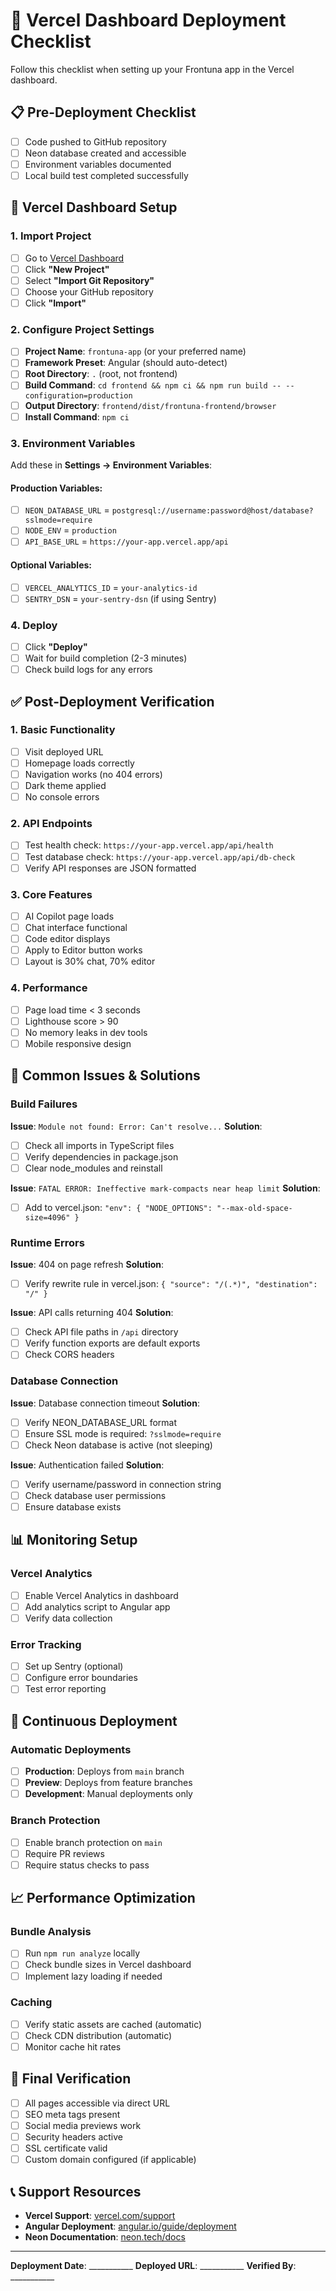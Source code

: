 # 🚀 Vercel Dashboard Deployment Checklist

Follow this checklist when setting up your Frontuna app in the Vercel dashboard.

## 📋 Pre-Deployment Checklist

- [ ] Code pushed to GitHub repository
- [ ] Neon database created and accessible
- [ ] Environment variables documented
- [ ] Local build test completed successfully

## 🔧 Vercel Dashboard Setup

### 1. Import Project
- [ ] Go to [Vercel Dashboard](https://vercel.com/dashboard)
- [ ] Click **"New Project"**
- [ ] Select **"Import Git Repository"**
- [ ] Choose your GitHub repository
- [ ] Click **"Import"**

### 2. Configure Project Settings
- [ ] **Project Name**: `frontuna-app` (or your preferred name)
- [ ] **Framework Preset**: Angular (should auto-detect)
- [ ] **Root Directory**: `.` (root, not frontend)
- [ ] **Build Command**: `cd frontend && npm ci && npm run build -- --configuration=production`
- [ ] **Output Directory**: `frontend/dist/frontuna-frontend/browser`
- [ ] **Install Command**: `npm ci`

### 3. Environment Variables
Add these in **Settings → Environment Variables**:

#### Production Variables:
- [ ] `NEON_DATABASE_URL` = `postgresql://username:password@host/database?sslmode=require`
- [ ] `NODE_ENV` = `production`
- [ ] `API_BASE_URL` = `https://your-app.vercel.app/api`

#### Optional Variables:
- [ ] `VERCEL_ANALYTICS_ID` = `your-analytics-id`
- [ ] `SENTRY_DSN` = `your-sentry-dsn` (if using Sentry)

### 4. Deploy
- [ ] Click **"Deploy"**
- [ ] Wait for build completion (2-3 minutes)
- [ ] Check build logs for any errors

## ✅ Post-Deployment Verification

### 1. Basic Functionality
- [ ] Visit deployed URL
- [ ] Homepage loads correctly
- [ ] Navigation works (no 404 errors)
- [ ] Dark theme applied
- [ ] No console errors

### 2. API Endpoints
- [ ] Test health check: `https://your-app.vercel.app/api/health`
- [ ] Test database check: `https://your-app.vercel.app/api/db-check`
- [ ] Verify API responses are JSON formatted

### 3. Core Features
- [ ] AI Copilot page loads
- [ ] Chat interface functional
- [ ] Code editor displays
- [ ] Apply to Editor button works
- [ ] Layout is 30% chat, 70% editor

### 4. Performance
- [ ] Page load time < 3 seconds
- [ ] Lighthouse score > 90
- [ ] No memory leaks in dev tools
- [ ] Mobile responsive design

## 🚨 Common Issues & Solutions

### Build Failures

**Issue**: `Module not found: Error: Can't resolve...`
**Solution**: 
- [ ] Check all imports in TypeScript files
- [ ] Verify dependencies in package.json
- [ ] Clear node_modules and reinstall

**Issue**: `FATAL ERROR: Ineffective mark-compacts near heap limit`
**Solution**:
- [ ] Add to vercel.json: `"env": { "NODE_OPTIONS": "--max-old-space-size=4096" }`

### Runtime Errors

**Issue**: 404 on page refresh
**Solution**:
- [ ] Verify rewrite rule in vercel.json: `{ "source": "/(.*)", "destination": "/" }`

**Issue**: API calls returning 404
**Solution**:
- [ ] Check API file paths in `/api` directory
- [ ] Verify function exports are default exports
- [ ] Check CORS headers

### Database Connection

**Issue**: Database connection timeout
**Solution**:
- [ ] Verify NEON_DATABASE_URL format
- [ ] Ensure SSL mode is required: `?sslmode=require`
- [ ] Check Neon database is active (not sleeping)

**Issue**: Authentication failed
**Solution**:
- [ ] Verify username/password in connection string
- [ ] Check database user permissions
- [ ] Ensure database exists

## 📊 Monitoring Setup

### Vercel Analytics
- [ ] Enable Vercel Analytics in dashboard
- [ ] Add analytics script to Angular app
- [ ] Verify data collection

### Error Tracking
- [ ] Set up Sentry (optional)
- [ ] Configure error boundaries
- [ ] Test error reporting

## 🔄 Continuous Deployment

### Automatic Deployments
- [ ] **Production**: Deploys from `main` branch
- [ ] **Preview**: Deploys from feature branches
- [ ] **Development**: Manual deployments only

### Branch Protection
- [ ] Enable branch protection on `main`
- [ ] Require PR reviews
- [ ] Require status checks to pass

## 📈 Performance Optimization

### Bundle Analysis
- [ ] Run `npm run analyze` locally
- [ ] Check bundle sizes in Vercel dashboard
- [ ] Implement lazy loading if needed

### Caching
- [ ] Verify static assets are cached (automatic)
- [ ] Check CDN distribution (automatic)
- [ ] Monitor cache hit rates

## 🎯 Final Verification

- [ ] All pages accessible via direct URL
- [ ] SEO meta tags present
- [ ] Social media previews work
- [ ] Security headers active
- [ ] SSL certificate valid
- [ ] Custom domain configured (if applicable)

## 📞 Support Resources

- **Vercel Support**: [vercel.com/support](https://vercel.com/support)
- **Angular Deployment**: [angular.io/guide/deployment](https://angular.io/guide/deployment)
- **Neon Documentation**: [neon.tech/docs](https://neon.tech/docs)

---

**Deployment Date**: ___________
**Deployed URL**: ___________
**Verified By**: ___________

